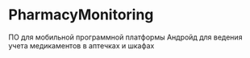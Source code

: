 # PharmacyMonitoring
ПО для мобильной программной платформы Андройд для ведения учета медикаментов в аптечках и шкафах
